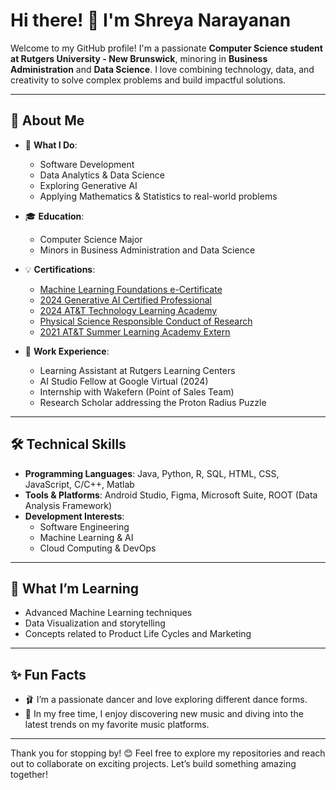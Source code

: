# Hi there! 👋 I'm Shreya Narayanan

Welcome to my GitHub profile! I'm a passionate **Computer Science student at Rutgers University - New Brunswick**, minoring in **Business Administration** and **Data Science**. I love combining technology, data, and creativity to solve complex problems and build impactful solutions. 

---

## 🌟 About Me

- 🔭 **What I Do**: 
  - Software Development
  - Data Analytics & Data Science
  - Exploring Generative AI
  - Applying Mathematics & Statistics to real-world problems

- 🎓 **Education**: 
  - Computer Science Major
  - Minors in Business Administration and Data Science

- 💡 **Certifications**: 
  - [Machine Learning Foundations e-Certificate](https://media.licdn.com/dms/document/media/v2/D4E2DAQE3OJCO8KmV3A/profile-treasury-document-pdf-analyzed/profile-treasury-document-pdf-analyzed/0/1726340790014?e=1738195200&v=beta&t=awybc_r_rB-KV7H5tCryLBMf8MCgTYLRC5NntZ69kMU) 
  - [2024 Generative AI Certified Professional](https://catalog-education.oracle.com/ords/certview/sharebadge?id=EFF4284C55B199DFB34DFB555D389928BB147E97171BD89F03D5477CF9EDFAB6)
  - [2024 AT&T Technology Learning Academy](https://www.credly.com/badges/365104c6-0ff0-4ee2-a3ad-8ef9a5095c11/public_url)
  - [Physical Science Responsible Conduct of Research](https://www.citiprogram.org/verify/?w894ca570-399f-4864-81b0-9927d3cf212a-49259890)
  - [2021 AT&T Summer Learning Academy Extern](https://www.credly.com/badges/4bd67482-0ff2-4a8e-aa18-cc7124c5dd04?source=linked_in_profile)

- 💼 **Work Experience**: 
  - Learning Assistant at Rutgers Learning Centers
  - AI Studio Fellow at Google Virtual (2024)
  - Internship with Wakefern (Point of Sales Team)
  - Research Scholar addressing the Proton Radius Puzzle

---

## 🛠️ Technical Skills

- **Programming Languages**: Java, Python, R, SQL, HTML, CSS, JavaScript, C/C++, Matlab
- **Tools & Platforms**: Android Studio, Figma, Microsoft Suite, ROOT (Data Analysis Framework)
- **Development Interests**: 
  - Software Engineering
  - Machine Learning & AI
  - Cloud Computing & DevOps

---

## 🌱 What I’m Learning

- Advanced Machine Learning techniques 
- Data Visualization and storytelling
- Concepts related to Product Life Cycles and Marketing

---

## ✨ Fun Facts

- 🩰 I’m a passionate dancer and love exploring different dance forms.
- 🎵 In my free time, I enjoy discovering new music and diving into the latest trends on my favorite music platforms.

---




Thank you for stopping by! 😊 Feel free to explore my repositories and reach out to collaborate on exciting projects. Let’s build something amazing together!
